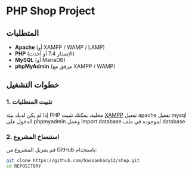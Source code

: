 # PHP Shop Project


## المتطلبات
- **Apache** (أو XAMPP / WAMP / LAMP)
- **PHP** (الإصدار 7.4 أو أحدث)
- **MySQL** (أو MariaDB)
- **phpMyAdmin** (مرفق مع XAMPP / WAMP)


## خطوات التشغيل

### 1. تثبيت المتطلبات
إذا لم يكن لديك بيئة PHP محلية، يمكنك تثبيت [XAMPP](https://www.apachefriends.org/) 
تفعيل apache
تفعيل mysql
الدخول على phpmyadmin وعمل import database لموجوده في ملف database 

### 2. استنساخ المشروع
قم بتنزيل المشروع من GitHub باستخدام:
```sh
git clone https://github.com/hassanhady12/shop.git
cd REPOSITORY